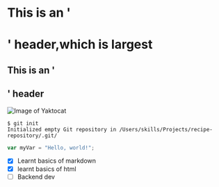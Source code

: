 # This is an '<h1>' header,which is largest

## This is an '<h2>' header 


![Image of Yaktocat](https://octodex.github.com/images/yaktocat.png)

```
$ git init
Initialized empty Git repository in /Users/skills/Projects/recipe-repository/.git/
```
``` javascript
var myVar = "Hello, world!";
```

- [x] Learnt basics of markdown
- [x] learnt basics of html
- [ ] Backend dev
